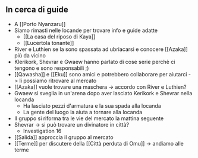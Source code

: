 ## In cerca di guide
- A [[Porto Nyanzaru]]
- Siamo rimasti nelle locande per trovare info e guide adatte
	- [[La casa del riposo di Kaya]]
	- [[Lucertola tonante]]
- River e Luthien se la sono spassata ad ubriacarsi e conocere [[Azaka]] più da vicino
- Klerikork, Shevrar e Gwaew hanno parlato di cose serie perchè ci tengono e sono responsabili ;)
- [[Qawasha]] e [[Eku]] sono amici e potrebbero collaborare per aiutarci -> li possiamo ritrovare al mercato
- [[Azaka]] vuole trovare una maschera -> accordo con River e Luthien?
- Gwaew si sveglia in un'arena dopo aver lasciato Kerikork e Shevrar nella locanda
	- Ha lasciato pezzi d'armatura e la sua spada alla locanda
	- La gente del luogo la aiuta a tornare alla locanda
- Il gruppo si riforma tra le vie del mercato la mattina seguente
- Shevrar -> si può trovare un divinatore in città?
	- Investigation 16
- [[Salida]] approccia il gruppo al mercato
- [[Terme]] per discutere della [[Città perduta di Omu]] -> andiamo alle terme